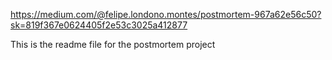 https://medium.com/@felipe.londono.montes/postmortem-967a62e56c50?sk=819f367e0624405f2e53c3025a412877

This is the readme file for the postmortem project
